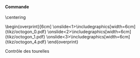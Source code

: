#### Commande

\centering

\begin{overprint}[6cm]
\onslide<1>\includegraphics[width=6cm]{tikz/octogon_0.pdf}
\onslide<2>\includegraphics[width=6cm]{tikz/octogon_1.pdf}
\onslide<3>\includegraphics[width=6cm]{tikz/octogon_4.pdf}
\end{overprint}

Contrôle des tourelles
